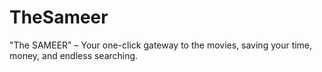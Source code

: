 # TheSameer
"The SAMEER" – Your one-click gateway to the movies, saving your time, money, and endless searching.
